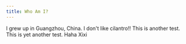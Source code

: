 ```yaml
---
title: Who Am I?
---
```


I grew up in Guangzhou, China.
I don't like cilantro!!
This is another test.
This is yet another test.
Haha Xixi